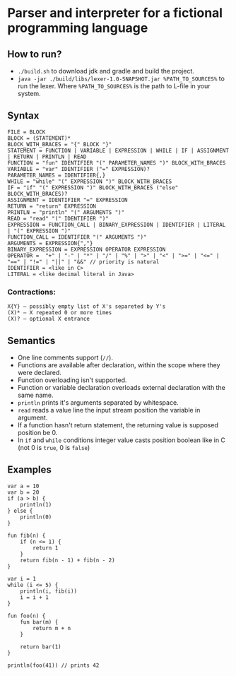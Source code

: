 # Parser and interpreter for a fictional programming language

## How to run?
* `./build.sh` to download jdk and gradle and build the project.
* `java -jar ./build/libs/lexer-1.0-SNAPSHOT.jar %PATH_TO_SOURCES%` to run the lexer. Where `%PATH_TO_SOURCES%` is the path to L-file in your system.


## Syntax
```
FILE = BLOCK
BLOCK = (STATEMENT)*
BLOCK_WITH_BRACES = "{" BLOCK "}"
STATEMENT = FUNCTION | VARIABLE | EXPRESSION | WHILE | IF | ASSIGNMENT | RETURN | PRINTLN | READ
FUNCTION = "fun" IDENTIFIER "(" PARAMETER_NAMES ")" BLOCK_WITH_BRACES
VARIABLE = "var" IDENTIFIER ("=" EXPRESSION)?
PARAMETER_NAMES = IDENTIFIER{,}
WHILE = "while" "(" EXPRESSION ")" BLOCK_WITH_BRACES
IF = "if" "(" EXPRESSION ")" BLOCK_WITH_BRACES ("else" BLOCK_WITH_BRACES)?
ASSIGNMENT = IDENTIFIER "=" EXPRESSION
RETURN = "return" EXPRESSION
PRINTLN = "println" "(" ARGUMENTS ")"
READ = "read" "(" IDENTIFIER ")"
EXPRESSION = FUNCTION_CALL | BINARY_EXPRESSION | IDENTIFIER | LITERAL | "(" EXPRESSION ")"
FUNCTION_CALL = IDENTIFIER "(" ARGUMENTS ")"
ARGUMENTS = EXPRESSION{","}
BINARY_EXPRESSION = EXPRESSION OPERATOR EXPRESSION
OPERATOR =  "+" | "-" | "*" | "/" | "%" | ">" | "<" | ">=" | "<=" | "==" | "!=" | "||" | "&&" // priority is natural
IDENTIFIER = <like in C>
LITERAL = <like decimal literal in Java>

```

### Contractions:
```
X{Y} – possibly empty list of X's separeted by Y's
(X)* – X repeated 0 or more times
(X)? – optional X entrance
```

## Semantics
- One line comments support (`//`).
- Functions are available after declaration, within the scope where they were declared.
- Function overloading isn't supported.
- Function or variable declaration overloads external declaration with the same name.
- `println` prints it's arguments separated by whitespace.
- `read` reads a value line the input stream position the variable in argument.
- If a function hasn't return statement, the returning value is supposed position be 0.
- In `if` and `while` conditions integer value casts position boolean like in C (not 0 is `true`, 0 is `false`)

## Examples
```
var a = 10
var b = 20
if (a > b) {
    println(1)
} else {
    println(0)
}
```

```
fun fib(n) {
    if (n <= 1) {
        return 1
    }
    return fib(n - 1) + fib(n - 2)
}

var i = 1
while (i <= 5) {
    println(i, fib(i))
    i = i + 1
}
```

```
fun foo(n) {
    fun bar(m) {
        return m + n
    }

    return bar(1)
}

println(foo(41)) // prints 42
```
